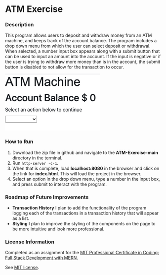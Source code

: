 # ATM Exercise

### Description

This program allows users to deposit and withdraw money from an ATM machine, and keeps track of the account balance. The program includes a drop down menu from which the user can select deposit or withdrawal. When selected, a number input box appears along with a submit button that can be used to input an amount into the account. If the input is negative or if the user is trying to withdraw more money than is in the account, the submit button is disabled to not allow for the transaction to occur. 

![ATM Screenshot](atm.png)

### How to Run

1. Download the zip file in github and navigate to the **ATM-Exercise-main** directory in the terminal.
2. Run `http-server -c-1`.
3. When that is complete, load **localhost:8080** in the browser and click on the link for **index.html**. This will load the project in the browser.
4. Select an option in the drop down menu, type a number in the input box, and press submit to interact with the program.

### Roadmap of Future Improvements

- **Transaction History** I plan to add the functionality of the program logging each of the transactions in a transaction history that will appear as a list.
- **Styling** I plan to improve the styling of the components on the page to be more intuitive and look more professional. 

### License Information
Completed as an assignment for the [MIT Professional Certificate in Coding: Full Stack Development with MERN](https://executive-ed.xpro.mit.edu/professional-certificate-coding?utm_source=Google&utm_medium=c&utm_term=mit%20coding&utm_location=1027726&utm_campaign=B-365D_US_GG_SE_PCC_Brand&utm_content=MIT-Coding___School_Duration&gclid=Cj0KCQiAweaNBhDEARIsAJ5hwbe5iGViYiDsRYlBGKAHHLbH-GiiJ16dKOBbV7tvosiu9UTfbS7tAygaAkW1EALw_wcB).

See [MIT license](https://github.com/brandontanner/ATM-Exercise/blob/main/LICENSE).
